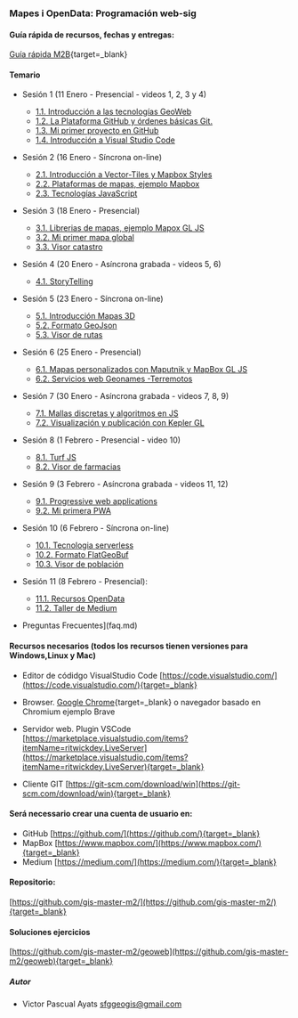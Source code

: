 ###  Mapes i OpenData: Programación web-sig

#### Guía rápida de recursos, fechas y entregas:
[Guía rápida M2B](presentacion/guiarapida.pdf){target=_blank}

#### Temario

* Sesión 1 (11 Enero - Presencial - videos 1, 2, 3 y 4)
  * [1.1. Introducción a las tecnologías GeoWeb](1.1.Introduccion_a_las_tecnologias_geoweb.md)
  * [1.2. La Plataforma GitHub y órdenes básicas Git.](1.2.Introduccion_github.md)
  * [1.3. Mi primer proyecto en GitHub](1.3.proyecto_github.md)
  * [1.4. Introducción a Visual Studio Code](1.4.introduccion_vscode.md)
* Sesión 2 (16 Enero - Síncrona on-line)
  * [2.1. Introducción a Vector-Tiles y Mapbox Styles](2.1.introduccion_a_vector_tiles.md)
  * [2.2. Plataformas de mapas, ejemplo Mapbox](2.2.introduccion_a_mapbox_studio.md)
  * [2.3. Tecnologías JavaScript](2.3.tecnologias_javascript.md)
* Sesión 3 (18 Enero - Presencial)
  * [3.1. Librerias de mapas, ejemplo Mapox GL JS](3.1.introduccion_a_mapbox_gs_js.md)
  * [3.2. Mi primer mapa global](3.2.mapa_global.md)
  * [3.3. Visor catastro](3.3.visor_catastro.md)
* Sesión 4 (20 Enero - Asíncrona grabada - videos 5, 6)  
  * [4.1. StoryTelling](4.1.storytelling.md) 
* Sesión 5 (23 Enero - Síncrona on-line)
  * [5.1. Introducción Mapas 3D](5.1.introduccion_mapas_3d.md)
  * [5.2. Formato GeoJson](5.2.formato_geojson.md)
  * [5.3. Visor de rutas](5.3.visor_rutas.md)
* Sesión 6 (25 Enero - Presencial)
  * [6.1. Mapas personalizados con Maputnik y MapBox GL JS](6.1.introduccion_maputnik.md)
  * [6.2. Servicios web Geonames -Terremotos](6.2.visor_terremotos.md)
* Sesión 7 (30 Enero - Asíncrona grabada - videos 7, 8, 9)  
  * [7.1. Mallas discretas y algoritmos en JS](7.1.mallas_discretas_algoritmos.md)
  * [7.2. Visualización y publicación con Kepler GL](7.2.visualizacion_con_kepler_gl.md)
* Sesión 8 (1 Febrero - Presencial - video 10)
  * [8.1. Turf JS](8.1.turfjs.md)
  * [8.2. Visor de farmacias](8.2.visor_farmacias.md)
* Sesión 9 (3 Febrero - Asíncrona grabada - videos 11, 12)  
  * [9.1. Progressive web applications](9.1.pwa.md) 
  * [9.2. Mi primera PWA](9.2.primera_pwa.md)   
* Sesión 10 (6 Febrero - Síncrona on-line)
  * [10.1. Tecnologia serverless](10.1.serverless.md)
  * [10.2. Formato FlatGeoBuf](10.2.flatgeobuf.md)
  * [10.3. Visor de población](10.3.poblacion.md)
* Sesión 11 (8 Febrero - Presencial):
  * [11.1. Recursos OpenData](11.1.recursos_open_data.md)
  * [11.2. Taller de Medium](11.2.taller_medium.md) 

* Preguntas Frecuentes](faq.md)


#### Recursos necesarios (todos los recursos tienen versiones para Windows,Linux y Mac)

* Editor de códidgo VisualStudio Code [https://code.visualstudio.com/](https://code.visualstudio.com/){target=_blank}

* Browser. [Google Chrome](https://www.google.com/chrome/){target=_blank} o navegador basado en Chromium ejemplo Brave 

* Servidor web. Plugin VSCode [https://marketplace.visualstudio.com/items?itemName=ritwickdey.LiveServer](https://marketplace.visualstudio.com/items?itemName=ritwickdey.LiveServer){target=_blank}

* Cliente GIT [https://git-scm.com/download/win](https://git-scm.com/download/win){target=_blank}

#### Será necessario crear una  cuenta de usuario en:

* GitHub [https://github.com/](https://github.com/){target=_blank}
* MapBox [https://www.mapbox.com/](https://www.mapbox.com/){target=_blank}
* Medium [https://medium.com/](https://medium.com/){target=_blank}


#### Repositorio:
[https://github.com/gis-master-m2/](https://github.com/gis-master-m2/){target=_blank}

#### Soluciones ejercicios
[https://github.com/gis-master-m2/geoweb](https://github.com/gis-master-m2/geoweb){target=_blank}

##### Autor
* Victor Pascual Ayats sfggeogis@gmail.com